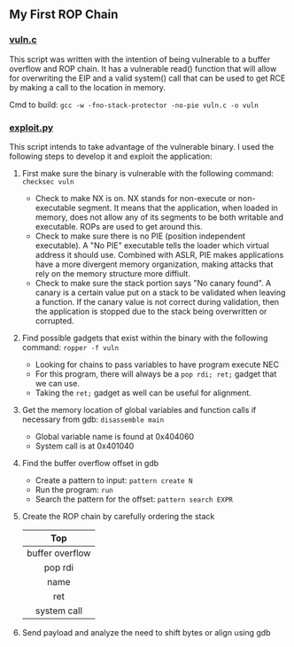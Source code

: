 ## My First ROP Chain

### [vuln.c](vuln.c)

This script was written with the intention of being vulnerable to a buffer overflow and ROP chain. It has a vulnerable read() function that will allow for overwriting the EIP and a valid system() call that can be used to get RCE by making a call to the location in memory.

Cmd to build: `gcc -w -fno-stack-protector -no-pie vuln.c -o vuln`

### [exploit.py](expoit.py)

This script intends to take advantage of the vulnerable binary. I used the following steps to develop it and exploit the application:

1. First make sure the binary is vulnerable with the following command: `checksec vuln`
	- Check to make NX is on. NX stands for non-execute or non-executable segment. It means that the application, when loaded in memory, does not allow any of its segments to be both writable and executable. ROPs are used to get around this.
	- Check to make sure there is no PIE (position independent executable). A "No PIE" executable tells the loader which virtual address it should use. Combined with ASLR, PIE makes applications have a more divergent memory organization, making attacks that rely on the memory structure more diffiult.
	- Check to make sure the stack portion says "No canary found". A canary is a certain value put on a stack to be validated when leaving a function. If the canary value is not correct during validation, then the application is stopped due to the stack being overwritten or corrupted.
2. Find possible gadgets that exist within the binary with the following command: `ropper -f vuln`
	- Looking for chains to pass variables to have program execute NEC
	- For this program, there will always be a `pop rdi; ret;` gadget that we can use.
	- Taking the `ret;` gadget as well can be useful for alignment.
3. Get the memory location of global variables and function calls if necessary from gdb: `disassemble main`
	- Global variable name is found at 0x404060
	- System call is at 0x401040
4. Find the buffer overflow offset in gdb
	- Create a pattern to input: `pattern create N`
	- Run the program: `run`
	- Search the pattern for the offset: `pattern search EXPR`
5. Create the ROP chain by carefully ordering the stack

	| Top             |
	| :-------------: |
	| buffer overflow |
	| pop rdi         |
	| name            |
	| ret             |
	| system call     |

6. Send payload and analyze the need to shift bytes or align using gdb